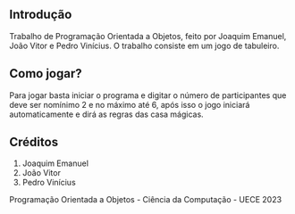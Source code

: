 ## Introdução
Trabalho de Programação Orientada a Objetos, feito por Joaquim Emanuel, João Vitor e Pedro Vinícius. O trabalho consiste em um jogo de tabuleiro.

## Como jogar?
Para jogar basta iniciar o programa e digitar o número de participantes que deve ser nomínimo 2 e no máximo até 6, após isso o jogo iniciará automaticamente e dirá as regras das casa mágicas.

## Créditos
1. Joaquim Emanuel
2. João Vitor
3. Pedro Vinícius

Programação Orientada a Objetos - Ciência da Computação - UECE 2023